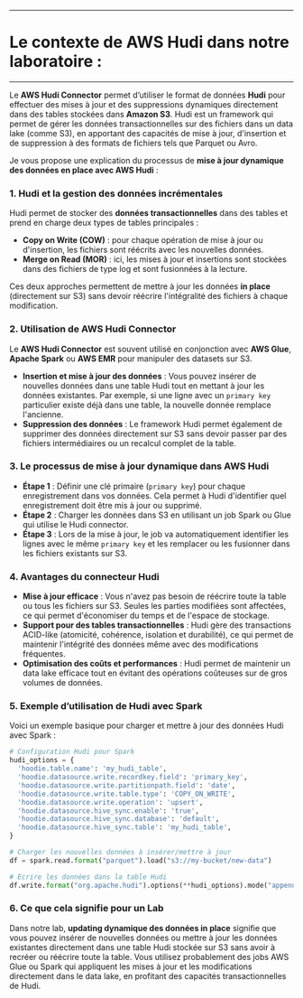 --------------------------
# Le contexte de AWS Hudi dans notre laboratoire : 
--------------------------

Le **AWS Hudi Connector** permet d’utiliser le format de données **Hudi** pour effectuer des mises à jour et des suppressions dynamiques directement dans des tables stockées dans **Amazon S3**. Hudi est un framework qui permet de gérer les données transactionnelles sur des fichiers dans un data lake (comme S3), en apportant des capacités de mise à jour, d'insertion et de suppression à des formats de fichiers tels que Parquet ou Avro.

Je vous propose une explication du processus de **mise à jour dynamique des données en place avec AWS Hudi** :

### 1. **Hudi et la gestion des données incrémentales**
Hudi permet de stocker des **données transactionnelles** dans des tables et prend en charge deux types de tables principales :
   - **Copy on Write (COW)** : pour chaque opération de mise à jour ou d'insertion, les fichiers sont réécrits avec les nouvelles données.
   - **Merge on Read (MOR)** : ici, les mises à jour et insertions sont stockées dans des fichiers de type log et sont fusionnées à la lecture.

Ces deux approches permettent de mettre à jour les données **in place** (directement sur S3) sans devoir réécrire l'intégralité des fichiers à chaque modification.

### 2. **Utilisation de AWS Hudi Connector**
Le **AWS Hudi Connector** est souvent utilisé en conjonction avec **AWS Glue**, **Apache Spark** ou **AWS EMR** pour manipuler des datasets sur S3.

- **Insertion et mise à jour des données** : Vous pouvez insérer de nouvelles données dans une table Hudi tout en mettant à jour les données existantes. Par exemple, si une ligne avec un `primary key` particulier existe déjà dans une table, la nouvelle donnée remplace l'ancienne.
- **Suppression des données** : Le framework Hudi permet également de supprimer des données directement sur S3 sans devoir passer par des fichiers intermédiaires ou un recalcul complet de la table.

### 3. **Le processus de mise à jour dynamique dans AWS Hudi**
   - **Étape 1** : Définir une clé primaire (`primary key`) pour chaque enregistrement dans vos données. Cela permet à Hudi d'identifier quel enregistrement doit être mis à jour ou supprimé.
   - **Étape 2** : Charger les données dans S3 en utilisant un job Spark ou Glue qui utilise le Hudi connector.
   - **Étape 3** : Lors de la mise à jour, le job va automatiquement identifier les lignes avec le même `primary key` et les remplacer ou les fusionner dans les fichiers existants sur S3.

### 4. **Avantages du connecteur Hudi**
   - **Mise à jour efficace** : Vous n'avez pas besoin de réécrire toute la table ou tous les fichiers sur S3. Seules les parties modifiées sont affectées, ce qui permet d'économiser du temps et de l'espace de stockage.
   - **Support pour des tables transactionnelles** : Hudi gère des transactions ACID-like (atomicité, cohérence, isolation et durabilité), ce qui permet de maintenir l'intégrité des données même avec des modifications fréquentes.
   - **Optimisation des coûts et performances** : Hudi permet de maintenir un data lake efficace tout en évitant des opérations coûteuses sur de gros volumes de données.

### 5. **Exemple d’utilisation de Hudi avec Spark**

Voici un exemple basique pour charger et mettre à jour des données Hudi avec Spark :

```python
# Configuration Hudi pour Spark
hudi_options = {
  'hoodie.table.name': 'my_hudi_table',
  'hoodie.datasource.write.recordkey.field': 'primary_key',
  'hoodie.datasource.write.partitionpath.field': 'date',
  'hoodie.datasource.write.table.type': 'COPY_ON_WRITE',
  'hoodie.datasource.write.operation': 'upsert',
  'hoodie.datasource.hive_sync.enable': 'true',
  'hoodie.datasource.hive_sync.database': 'default',
  'hoodie.datasource.hive_sync.table': 'my_hudi_table',
}

# Charger les nouvelles données à insérer/mettre à jour
df = spark.read.format("parquet").load("s3://my-bucket/new-data")

# Ecrire les données dans la table Hudi
df.write.format("org.apache.hudi").options(**hudi_options).mode("append").save("s3://my-bucket/hudi-table")
```

### 6. **Ce que cela signifie pour un Lab**
Dans notre lab, **updating dynamique des données in place** signifie que vous pouvez insérer de nouvelles données ou mettre à jour les données existantes directement dans une table Hudi stockée sur S3 sans avoir à recréer ou réécrire toute la table. Vous utilisez probablement des jobs AWS Glue ou Spark qui appliquent les mises à jour et les modifications directement dans le data lake, en profitant des capacités transactionnelles de Hudi.

